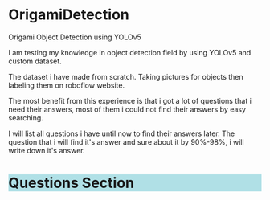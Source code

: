 # OrigamiDetection
Origami Object Detection using YOLOv5

I am testing my knowledge in object detection field by using YOLOv5 and custom dataset.

The dataset i have made from scratch. Taking pictures for objects then labeling them on roboflow website.

The most benefit from this experience is that i got a lot of questions that i need their answers, most of them i could not find their answers by easy searching.

I will list all questions i have until now to find their answers later. The question that i will find it's answer and sure about it by 90%-98%, i will write down it's answer.

<h1 style="background-color:powderblue;">Questions Section</h1>
